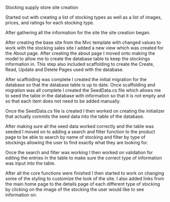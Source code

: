 ﻿Stocking supply store site creation

Started out with creating a list of stocking types as well as a list of images, prices, and ratings for each stocking type.

After gathering all the information for the site the site creation began.  

After creating the base site from the Mvc template with changed values to work with the stocking sales site I added a new view which was created for the About page.
After creating the about page I moved onto making the model to allow me to create the database table to keep the stockings information in. This step also included scaffolding
to create the Create, Read, Update and Delete Pages used with the database.

After scaffolding was complete I created the initial migration for the database so that the database table is up to date.
Once scaffolding and migration was all complete I created the SeedData.cs file which allows me to seed the table in the database with information so that it is not empty and 
so that each item does not need to be added manually.

Once the SeedData.cs file is created I then worked on creating the initializer that actually commits the seed data into the table of the database.

After making sure all the seed data worked correctly and the table was seeded I moved on to adding a search and filter function to the product page to be able to search by
name of stocking and filter by type of stockings allowing the user to find exactly what they are looking for.

Once the search and filter was working I then worked on validation for editing the entries in the table to make sure the correct type of information was input into the table.

After all the core functions were finished I then started to work on changing some of the styling to customize the look of the site.  I also added links from the main home page
to the details page of each different type of stocking by clicking on the image of the stocking the user would like to see information on.